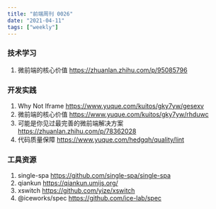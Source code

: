 ```yaml
---
title: "前端周刊 0026"
date: "2021-04-11"
tags: ["weekly"]
---
```


### 技术学习
1. 微前端的核心价值 https://zhuanlan.zhihu.com/p/95085796

### 开发实践
1. Why Not Iframe https://www.yuque.com/kuitos/gky7yw/gesexv
2. 微前端的核心价值 https://www.yuque.com/kuitos/gky7yw/rhduwc
3. 可能是你见过最完善的微前端解决方案 https://zhuanlan.zhihu.com/p/78362028
4. 代码质量保障 https://www.yuque.com/hedgqh/quality/lint

### 工具资源
1. single-spa https://github.com/single-spa/single-spa
2. qiankun https://qiankun.umijs.org/
3. xswitch https://github.com/yize/xswitch
4. @iceworks/spec https://github.com/ice-lab/spec

